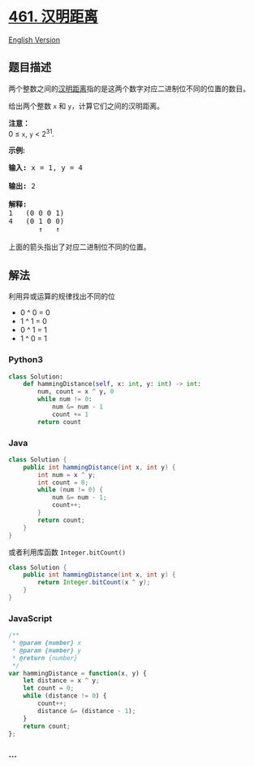 # [461. 汉明距离](https://leetcode-cn.com/problems/hamming-distance)

[English Version](https://cdn.jsdelivr.net/gh/doocs/leetcode@main/solution/0400-0499/0461.Hamming%20Distance/README_EN.md)

## 题目描述

<!-- 这里写题目描述 -->

<p>两个整数之间的<a href="https://baike.baidu.com/item/%E6%B1%89%E6%98%8E%E8%B7%9D%E7%A6%BB">汉明距离</a>指的是这两个数字对应二进制位不同的位置的数目。</p>

<p>给出两个整数 <code>x</code> 和 <code>y</code>，计算它们之间的汉明距离。</p>

<p><strong>注意：</strong><br />
0 &le; <code>x</code>, <code>y</code> &lt; 2<sup>31</sup>.</p>

<p><strong>示例:</strong></p>

<pre>
<strong>输入:</strong> x = 1, y = 4

<strong>输出:</strong> 2

<strong>解释:</strong>
1   (0 0 0 1)
4   (0 1 0 0)
       &uarr;   &uarr;

上面的箭头指出了对应二进制位不同的位置。
</pre>


## 解法

<!-- 这里可写通用的实现逻辑 -->

利用异或运算的规律找出不同的位

- 0 ^ 0 = 0
- 1 ^ 1 = 0
- 0 ^ 1 = 1
- 1 ^ 0 = 1

<!-- tabs:start -->

### **Python3**

<!-- 这里可写当前语言的特殊实现逻辑 -->

```python
class Solution:
    def hammingDistance(self, x: int, y: int) -> int:
        num, count = x ^ y, 0
        while num != 0:
            num &= num - 1
            count += 1
        return count
```

### **Java**

<!-- 这里可写当前语言的特殊实现逻辑 -->

```java
class Solution {
    public int hammingDistance(int x, int y) {
        int num = x ^ y;
        int count = 0;
        while (num != 0) {
            num &= num - 1;
            count++;
        }
        return count;
    }
}
```

或者利用库函数 `Integer.bitCount()`

```java
class Solution {
    public int hammingDistance(int x, int y) {
        return Integer.bitCount(x ^ y);
    }
}
```

### **JavaScript**

```js
/**
 * @param {number} x
 * @param {number} y
 * @return {number}
 */
var hammingDistance = function(x, y) {
    let distance = x ^ y;
    let count = 0;
    while (distance != 0) {
        count++;
        distance &= (distance - 1);
    }
    return count;
};
```

### **...**

```

```

<!-- tabs:end -->
